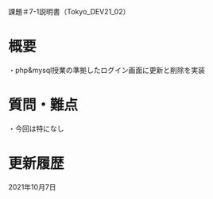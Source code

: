 課題＃7-1説明書（Tokyo_DEV21_02）

# 概要
・php&mysql授業の準拠したログイン画面に更新と削除を実装

# 質問・難点
・今回は特になし

# 更新履歴
2021年10月7日